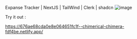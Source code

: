Expanse Tracker | NextJS | TailWind | Clerk | shadcn
![image](https://github.com/user-attachments/assets/cb53a94e-55b8-43aa-ae68-4b3ef587a700)


Try it out : 

https://676ae68cda0e8e064651fc1f--chimerical-chimera-fdf4be.netlify.app/

